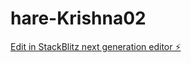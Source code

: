 # hare-Krishna02

[Edit in StackBlitz next generation editor ⚡️](https://stackblitz.com/~/github.com/EsotericStudent/hare-Krishna02)